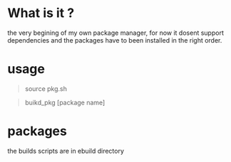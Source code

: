 # What is it ?
the very begining of my own package manager,
for now it dosent support dependencies and the packages have to been installed
in the right order.

# usage
> source pkg.sh

> buikd_pkg [package name]

# packages
the builds scripts are in ebuild directory

